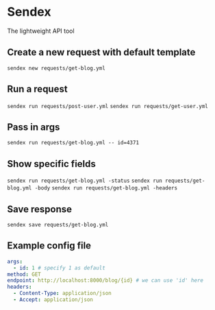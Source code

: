 # Sendex

The lightweight API tool

## Create a new request with default template

`sendex new requests/get-blog.yml`

## Run a request

`sendex run requests/post-user.yml`
`sendex run requests/get-user.yml`

## Pass in args

`sendex run requests/get-blog.yml -- id=4371`

## Show specific fields

`sendex run requests/get-blog.yml -status`
`sendex run requests/get-blog.yml -body`
`sendex run requests/get-blog.yml -headers`

## Save response

`sendex save requests/get-blog.yml`

## Example config file

```yaml
args:
  - id: 1 # specify 1 as default
method: GET
endpoint: http://localhost:8000/blog/{id} # we can use 'id' here
headers:
  - Content-Type: application/json
  - Accept: application/json
```
